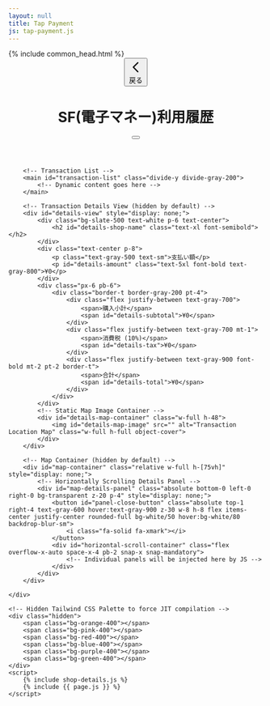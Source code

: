 ```yaml
---
layout: null
title: Tap Payment
js: tap-payment.js
---
```


<html lang="ja">
<head>
    <meta charset="UTF-8">
    {% include common_head.html %}
    <meta name="viewport" content="width=device-width, initial-scale=1.0">
    <title>利用履歴</title>
    <script src="https://cdn.tailwindcss.com"></script>
    <link href="https://fonts.googleapis.com/css2?family=Inter:wght@400;500;600;700&display=swap" rel="stylesheet">
    <link rel="stylesheet" href="https://cdnjs.cloudflare.com/ajax/libs/font-awesome/6.4.0/css/all.min.css">
    <style>
        body {
            font-family: 'Inter', sans-serif;
        }
    </style>
</head>
<body class="bg-gray-50">
    <div class="max-w-sm mx-auto bg-white shadow-md rounded-lg overflow-hidden my-4">
        <!-- Header -->
        <header class="flex items-center justify-between p-4 border-b bg-white sticky top-0 z-10">
            <button id="back-button" class="text-gray-600 hover:text-gray-800 flex items-center">
                <svg xmlns="http://www.w3.org/2000/svg" class="h-6 w-6" fill="none" viewBox="0 0 24 24" stroke="currentColor">
                    <path stroke-linecap="round" stroke-linejoin="round" stroke-width="2" d="M15 19l-7-7 7-7" />
                </svg>
                <span class="ml-1 font-medium">戻る</span>
            </button>
            <h1 class="text-lg font-semibold text-gray-800">SF(電子マネー)利用履歴</h1>
            <button id="map-toggle-button" class="text-gray-600 hover:text-gray-800">
                 <i class="fa-regular fa-map text-2xl"></i>
            </button>
        </header>

        <!-- Transaction List -->
        <main id="transaction-list" class="divide-y divide-gray-200">
            <!-- Dynamic content goes here -->
        </main>

        <!-- Transaction Details View (hidden by default) -->
        <div id="details-view" style="display: none;">
            <div class="bg-slate-500 text-white p-6 text-center">
                <h2 id="details-shop-name" class="text-xl font-semibold"></h2>
            </div>
            <div class="text-center p-8">
                <p class="text-gray-500 text-sm">支払い額</p>
                <p id="details-amount" class="text-5xl font-bold text-gray-800">¥0</p>
            </div>
            <div class="px-6 pb-6">
                <div class="border-t border-gray-200 pt-4">
                    <div class="flex justify-between text-gray-700">
                        <span>購入小計</span>
                        <span id="details-subtotal">¥0</span>
                    </div>
                    <div class="flex justify-between text-gray-700 mt-1">
                        <span>消費税 (10%)</span>
                        <span id="details-tax">¥0</span>
                    </div>
                    <div class="flex justify-between text-gray-900 font-bold mt-2 pt-2 border-t">
                        <span>合計</span>
                        <span id="details-total">¥0</span>
                    </div>
                </div>
            </div>
            <!-- Static Map Image Container -->
            <div id="details-map-container" class="w-full h-48">
                <img id="details-map-image" src="" alt="Transaction Location Map" class="w-full h-full object-cover">
            </div>
        </div>

        <!-- Map Container (hidden by default) -->
        <div id="map-container" class="relative w-full h-[75vh]" style="display: none;">
            <!-- Horizontally Scrolling Details Panel -->
            <div id="map-details-panel" class="absolute bottom-0 left-0 right-0 bg-transparent z-20 p-4" style="display: none;">
                <button id="panel-close-button" class="absolute top-1 right-4 text-gray-600 hover:text-gray-900 z-30 w-8 h-8 flex items-center justify-center rounded-full bg-white/50 hover:bg-white/80 backdrop-blur-sm">
                    <i class="fa-solid fa-xmark"></i>
                </button>
                <div id="horizontal-scroll-container" class="flex overflow-x-auto space-x-4 pb-2 snap-x snap-mandatory">
                    <!-- Individual panels will be injected here by JS -->
                </div>
            </div>
        </div>

    </div>

    <!-- Hidden Tailwind CSS Palette to force JIT compilation -->
    <div class="hidden">
        <span class="bg-orange-400"></span>
        <span class="bg-pink-400"></span>
        <span class="bg-red-400"></span>
        <span class="bg-blue-400"></span>
        <span class="bg-purple-400"></span>
        <span class="bg-green-400"></span>
    </div>
    <script>
        {% include shop-details.js %}
        {% include {{ page.js }} %}
    </script>
</body>
</html>
